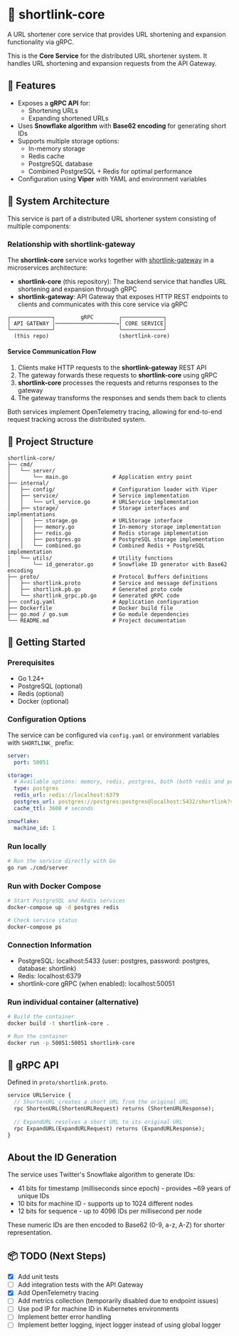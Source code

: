 # 📎 shortlink-core

A URL shortener core service that provides URL shortening and expansion functionality via gRPC.

This is the **Core Service** for the distributed URL shortener system. It handles URL shortening and expansion requests from the API Gateway.

## 📌 Features

- Exposes a **gRPC API** for:
  - Shortening URLs
  - Expanding shortened URLs
- Uses **Snowflake algorithm** with **Base62 encoding** for generating short IDs
- Supports multiple storage options:
  - In-memory storage
  - Redis cache
  - PostgreSQL database
  - Combined PostgreSQL + Redis for optimal performance
- Configuration using **Viper** with YAML and environment variables

## 🔄 System Architecture

This service is part of a distributed URL shortener system consisting of multiple components:

### Relationship with shortlink-gateway

The **shortlink-core** service works together with [shortlink-gateway](https://github.com/hohotang/shortlink-gateway) in a microservices architecture:

- **shortlink-core** (this repository): The backend service that handles URL shortening and expansion through gRPC
- **shortlink-gateway**: API Gateway that exposes HTTP REST endpoints to clients and communicates with this core service via gRPC
```
┌─────────────┐        gRPC        ┌─────────────┐
│ API GATEWAY │───────────────────→│ CORE SERVICE│
└─────────────┘                    └─────────────┘
  (this repo)                      (shortlink-core)
```

#### Service Communication Flow

1. Clients make HTTP requests to the **shortlink-gateway** REST API
2. The gateway forwards these requests to **shortlink-core** using gRPC
3. **shortlink-core** processes the requests and returns responses to the gateway
4. The gateway transforms the responses and sends them back to clients

Both services implement OpenTelemetry tracing, allowing for end-to-end request tracking across the distributed system.

## 🧱 Project Structure

```
shortlink-core/
├── cmd/
│   └── server/
│       └── main.go              # Application entry point
├── internal/
│   ├── config/                  # Configuration loader with Viper
│   ├── service/                 # Service implementation
│   │   └── url_service.go       # URLService implementation
│   ├── storage/                 # Storage interfaces and implementations
│   │   ├── storage.go           # URLStorage interface
│   │   ├── memory.go            # In-memory storage implementation
│   │   ├── redis.go             # Redis storage implementation
│   │   ├── postgres.go          # PostgreSQL storage implementation
│   │   └── combined.go          # Combined Redis + PostgreSQL implementation
│   └── utils/                   # Utility functions
│       └── id_generator.go      # Snowflake ID generator with Base62 encoding
├── proto/                       # Protocol Buffers definitions
│   ├── shortlink.proto          # Service and message definitions
│   ├── shortlink.pb.go          # Generated proto code
│   └── shortlink_grpc.pb.go     # Generated gRPC code
├── config.yaml                  # Application configuration
├── Dockerfile                   # Docker build file
├── go.mod / go.sum              # Go module dependencies
└── README.md                    # Project documentation
```

## 🚀 Getting Started

### Prerequisites

- Go 1.24+
- PostgreSQL (optional)
- Redis (optional)
- Docker (optional)

### Configuration Options

The service can be configured via `config.yaml` or environment variables with `SHORTLINK_` prefix:

```yaml
server:
  port: 50051

storage:
  # Available options: memory, redis, postgres, both (both redis and postgres)
  type: postgres
  redis_url: redis://localhost:6379
  postgres_url: postgres://postgres:postgres@localhost:5432/shortlink?sslmode=disable
  cache_ttl: 3600 # seconds

snowflake:
  machine_id: 1
```

### Run locally

```bash
# Run the service directly with Go
go run ./cmd/server
```

### Run with Docker Compose

```bash
# Start PostgreSQL and Redis services
docker-compose up -d postgres redis

# Check service status
docker-compose ps
```

### Connection Information

- PostgreSQL: localhost:5433 (user: postgres, password: postgres, database: shortlink)
- Redis: localhost:6379
- shortlink-core gRPC (when enabled): localhost:50051

### Run individual container (alternative)

```bash
# Build the container
docker build -t shortlink-core .

# Run the container
docker run -p 50051:50051 shortlink-core
```

## 🧬 gRPC API

Defined in `proto/shortlink.proto`.

```proto
service URLService {
  // ShortenURL creates a short URL from the original URL
  rpc ShortenURL(ShortenURLRequest) returns (ShortenURLResponse);
  
  // ExpandURL resolves a short URL to its original URL
  rpc ExpandURL(ExpandURLRequest) returns (ExpandURLResponse);
}
```

## About the ID Generation

The service uses Twitter's Snowflake algorithm to generate IDs:
- 41 bits for timestamp (milliseconds since epoch) - provides ~69 years of unique IDs
- 10 bits for machine ID - supports up to 1024 different nodes
- 12 bits for sequence - up to 4096 IDs per millisecond per node

These numeric IDs are then encoded to Base62 (0-9, a-z, A-Z) for shorter representation.

## 📦 TODO (Next Steps)

- [x] Add unit tests
- [ ] Add integration tests with the API Gateway
- [x] Add OpenTelemetry tracing
- [ ] Add metrics collection (temporarily disabled due to endpoint issues)
- [ ] Use pod IP for machine ID in Kubernetes environments 
- [ ] Implement better error handling
- [ ] Implement better logging, inject logger instead of using global logger
